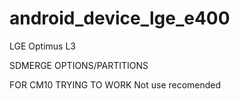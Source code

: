 android_device_lge_e400
=======================

LGE Optimus L3

SDMERGE OPTIONS/PARTITIONS

FOR CM10 TRYING TO WORK
Not use recomended
